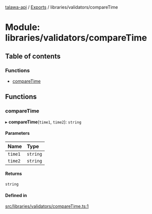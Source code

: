 [talawa-api](../README.md) / [Exports](../modules.md) / libraries/validators/compareTime

# Module: libraries/validators/compareTime

## Table of contents

### Functions

- [compareTime](libraries_validators_compareTime.md#comparetime)

## Functions

### compareTime

▸ **compareTime**(`time1`, `time2`): `string`

#### Parameters

| Name | Type |
| :------ | :------ |
| `time1` | `string` |
| `time2` | `string` |

#### Returns

`string`

#### Defined in

[src/libraries/validators/compareTime.ts:1](https://github.com/PalisadoesFoundation/talawa-api/blob/636e51c/src/libraries/validators/compareTime.ts#L1)
